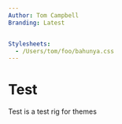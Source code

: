 ```yaml
---
Author: Tom Campbell
Branding: Latest


Stylesheets:
  - /Users/tom/foo/bahunya.css
---
```

# Test 
Test is a test rig for themes
